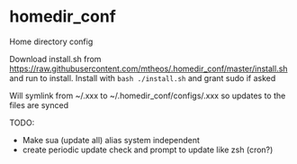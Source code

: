 # homedir_conf
Home directory config

Download install.sh from https://raw.githubusercontent.com/mtheos/.homedir_conf/master/install.sh and run to install.
Install with `bash ./install.sh` and grant sudo if asked

Will symlink from ~/.xxx to ~/.homedir_conf/configs/.xxx so updates to the files are synced

TODO:
 - Make sua (update all) alias system independent
 - create periodic update check and prompt to update like zsh (cron?)
